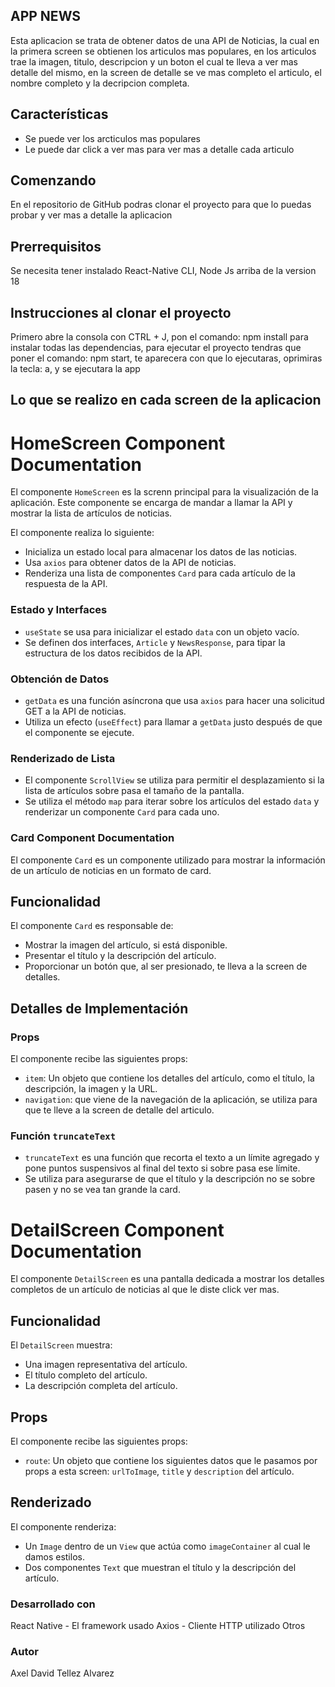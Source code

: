## APP NEWS
Esta aplicacion se trata de obtener datos de una API de Noticias, la cual en la primera screen se obtienen los articulos mas populares, en los articulos trae la imagen, titulo, descripcion y un boton el cual te lleva a ver mas detalle del mismo, en la screen de detalle se ve mas completo el articulo, el nombre completo y la decripcion completa.

## Características
- Se puede ver los arcticulos mas populares
- Le puede dar click a ver mas para ver mas a detalle cada articulo

## Comenzando
En el repositorio de GitHub podras clonar el proyecto para que lo puedas probar y ver mas a detalle la aplicacion

## Prerrequisitos
Se necesita tener instalado React-Native CLI, Node Js arriba de la version 18

## Instrucciones al clonar el proyecto
Primero abre la consola con CTRL + J, pon el comando: npm install para instalar todas las dependencias, para ejecutar el proyecto tendras que poner el comando: npm start, te aparecera con que lo ejecutaras, oprimiras la tecla: a, y se ejecutara la app

## Lo que se realizo en cada screen de la aplicacion 
# HomeScreen Component Documentation

El componente `HomeScreen` es la screnn principal para la visualización de la aplicación. Este componente se encarga de mandar a llamar la API y mostrar la lista de artículos de noticias.

El componente realiza lo siguiente:

- Inicializa un estado local para almacenar los datos de las noticias.
- Usa `axios` para obtener datos de la API de noticias.
- Renderiza una lista de componentes `Card` para cada artículo de la respuesta de la API.

### Estado y Interfaces

- `useState` se usa para inicializar el estado `data` con un objeto vacío.
- Se definen dos interfaces, `Article` y `NewsResponse`, para tipar la estructura de los datos recibidos de la API.

### Obtención de Datos

- `getData` es una función asíncrona que usa `axios` para hacer una solicitud GET a la API de noticias.
- Utiliza un efecto (`useEffect`) para llamar a `getData` justo después de que el componente se ejecute.

### Renderizado de Lista

- El componente `ScrollView` se utiliza para permitir el desplazamiento si la lista de artículos sobre pasa el tamaño de la pantalla.
- Se utiliza el método `map` para iterar sobre los artículos del estado `data` y renderizar un componente `Card` para cada uno.

### Card Component Documentation

El componente `Card` es un componente utilizado para mostrar la información de un artículo de noticias en un formato de card.

## Funcionalidad

El componente `Card` es responsable de:

- Mostrar la imagen del artículo, si está disponible.
- Presentar el título y la descripción del artículo.
- Proporcionar un botón que, al ser presionado, te lleva a la screen de detalles.

## Detalles de Implementación

### Props

El componente recibe las siguientes props:

- `item`: Un objeto que contiene los detalles del artículo, como el título, la descripción, la imagen y la URL.
- `navigation`: que viene de la navegación de la aplicación, se utiliza para que te lleve a la screen de detalle del articulo.

### Función `truncateText`

- `truncateText` es una función que recorta el texto a un límite agregado y pone puntos suspensivos al final del texto si sobre pasa ese límite.
- Se utiliza para asegurarse de que el título y la descripción no se sobre pasen y no se vea tan grande la card.

# DetailScreen Component Documentation

El componente `DetailScreen` es una pantalla dedicada a mostrar los detalles completos de un artículo de noticias al que le diste click ver mas.

## Funcionalidad

El `DetailScreen` muestra:

- Una imagen representativa del artículo.
- El título completo del artículo.
- La descripción completa del artículo.

## Props

El componente recibe las siguientes props:

- `route`: Un objeto que contiene los siguientes datos que le pasamos por props a esta screen: `urlToImage`, `title` y `description` del artículo.

## Renderizado

El componente renderiza:

- Un `Image` dentro de un `View` que actúa como `imageContainer` al cual le damos estilos.
- Dos componentes `Text` que muestran el título y la descripción del artículo.

### Desarrollado con
React Native - El framework usado
Axios - Cliente HTTP utilizado
Otros

### Autor
Axel David Tellez Alvarez
